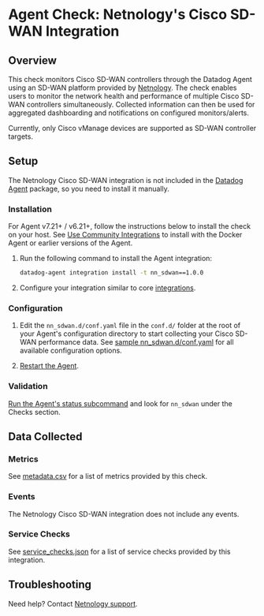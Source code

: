 # Agent Check: Netnology's Cisco SD-WAN Integration

## Overview

This check monitors Cisco SD-WAN controllers through the Datadog Agent using an SD-WAN platform provided by [Netnology][1]. The
check enables users to monitor the network health and performance of multiple Cisco SD-WAN controllers simultaneously. Collected
information can then be used for aggregated dashboarding and notifications on configured monitors/alerts.

Currently, only Cisco vManage devices are supported as SD-WAN controller targets.

## Setup

The Netnology Cisco SD-WAN integration is not included in the [Datadog Agent][2] package, so you need to install it manually.

### Installation

For Agent v7.21+ / v6.21+, follow the instructions below to install the check on your host. See [Use Community Integrations][10] to install with the Docker Agent or earlier versions of the Agent.

1. Run the following command to install the Agent integration:

   ``` bash
   datadog-agent integration install -t nn_sdwan==1.0.0
   ```

2. Configure your integration similar to core [integrations][3].

### Configuration

1. Edit the `nn_sdwan.d/conf.yaml` file in the `conf.d/` folder at the root of your Agent's configuration directory to start collecting your Cisco SD-WAN performance data. See [sample nn_sdwan.d/conf.yaml][4] for all available configuration options.

2. [Restart the Agent][5].

### Validation

[Run the Agent's status subcommand][6] and look for `nn_sdwan` under the Checks section.

## Data Collected

### Metrics

See [metadata.csv][7] for a list of metrics provided by this check.

### Events

The Netnology Cisco SD-WAN integration does not include any events.

### Service Checks

See [service_checks.json][8] for a list of service checks provided by this integration.

## Troubleshooting

Need help? Contact [Netnology support][9].


[1]: https://netnology.io
[2]: https://app.datadoghq.com/account/settings#agent
[3]: https://docs.datadoghq.com/getting_started/integrations/
[4]: https://github.com/DataDog/integrations-extras/blob/master/nn_sdwan/datadog_checks/nn_sdwan/data/conf.yaml.example
[5]: https://docs.datadoghq.com/agent/guide/agent-commands/#start-stop-and-restart-the-agent
[6]: https://docs.datadoghq.com/agent/guide/agent-commands/#agent-status-and-information
[7]: https://github.com/DataDog/integrations-extras/blob/master/nn_sdwan/metadata.csv
[8]: https://github.com/DataDog/integrations-extras/blob/master/nn_sdwan/assets/service_checks.json
[9]: mailto:info@netnology.io
[10]: https://docs.datadoghq.com/agent/guide/use-community-integrations/ 